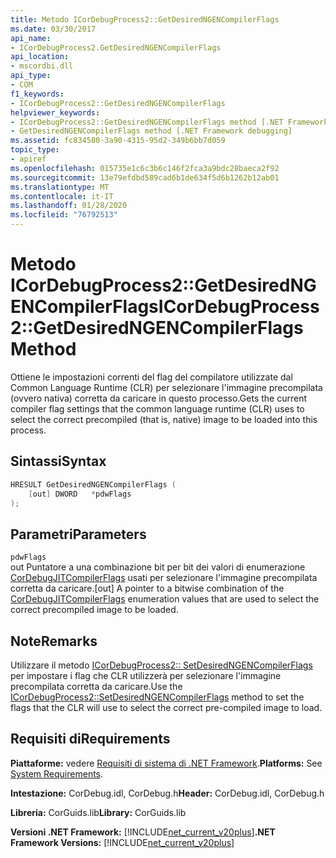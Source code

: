 ```yaml
---
title: Metodo ICorDebugProcess2::GetDesiredNGENCompilerFlags
ms.date: 03/30/2017
api_name:
- ICorDebugProcess2.GetDesiredNGENCompilerFlags
api_location:
- mscordbi.dll
api_type:
- COM
f1_keywords:
- ICorDebugProcess2::GetDesiredNGENCompilerFlags
helpviewer_keywords:
- ICorDebugProcess2::GetDesiredNGENCompilerFlags method [.NET Framework debugging]
- GetDesiredNGENCompilerFlags method [.NET Framework debugging]
ms.assetid: fc834580-3a90-4315-95d2-349b6bb7d059
topic_type:
- apiref
ms.openlocfilehash: 015735e1c6c3b6c146f2fca3a9bdc28baeca2f92
ms.sourcegitcommit: 13e79efdbd589cad6b1de634f5d6b1262b12ab01
ms.translationtype: MT
ms.contentlocale: it-IT
ms.lasthandoff: 01/28/2020
ms.locfileid: "76792513"
---
```

# <a name="icordebugprocess2getdesiredngencompilerflags-method"></a><span data-ttu-id="ab04e-102">Metodo ICorDebugProcess2::GetDesiredNGENCompilerFlags</span><span class="sxs-lookup"><span data-stu-id="ab04e-102">ICorDebugProcess2::GetDesiredNGENCompilerFlags Method</span></span>
<span data-ttu-id="ab04e-103">Ottiene le impostazioni correnti del flag del compilatore utilizzate dal Common Language Runtime (CLR) per selezionare l'immagine precompilata (ovvero nativa) corretta da caricare in questo processo.</span><span class="sxs-lookup"><span data-stu-id="ab04e-103">Gets the current compiler flag settings that the common language runtime (CLR) uses to select the correct precompiled (that is, native) image to be loaded into this process.</span></span>  
  
## <a name="syntax"></a><span data-ttu-id="ab04e-104">Sintassi</span><span class="sxs-lookup"><span data-stu-id="ab04e-104">Syntax</span></span>  
  
```cpp  
HRESULT GetDesiredNGENCompilerFlags (  
    [out] DWORD   *pdwFlags  
);  
```  
  
## <a name="parameters"></a><span data-ttu-id="ab04e-105">Parametri</span><span class="sxs-lookup"><span data-stu-id="ab04e-105">Parameters</span></span>  
 `pdwFlags`  
 <span data-ttu-id="ab04e-106">out Puntatore a una combinazione bit per bit dei valori di enumerazione [CorDebugJITCompilerFlags](cordebugjitcompilerflags-enumeration.md) usati per selezionare l'immagine precompilata corretta da caricare.</span><span class="sxs-lookup"><span data-stu-id="ab04e-106">[out] A pointer to a bitwise combination of the [CorDebugJITCompilerFlags](cordebugjitcompilerflags-enumeration.md) enumeration values that are used to select the correct precompiled image to be loaded.</span></span>  
  
## <a name="remarks"></a><span data-ttu-id="ab04e-107">Note</span><span class="sxs-lookup"><span data-stu-id="ab04e-107">Remarks</span></span>  
 <span data-ttu-id="ab04e-108">Utilizzare il metodo [ICorDebugProcess2:: SetDesiredNGENCompilerFlags](icordebugprocess2-setdesiredngencompilerflags-method.md) per impostare i flag che CLR utilizzerà per selezionare l'immagine precompilata corretta da caricare.</span><span class="sxs-lookup"><span data-stu-id="ab04e-108">Use the [ICorDebugProcess2::SetDesiredNGENCompilerFlags](icordebugprocess2-setdesiredngencompilerflags-method.md) method to set the flags that the CLR will use to select the correct pre-compiled image to load.</span></span>  
  
## <a name="requirements"></a><span data-ttu-id="ab04e-109">Requisiti di</span><span class="sxs-lookup"><span data-stu-id="ab04e-109">Requirements</span></span>  
 <span data-ttu-id="ab04e-110">**Piattaforme:** vedere [Requisiti di sistema di .NET Framework](../../../../docs/framework/get-started/system-requirements.md).</span><span class="sxs-lookup"><span data-stu-id="ab04e-110">**Platforms:** See [System Requirements](../../../../docs/framework/get-started/system-requirements.md).</span></span>  
  
 <span data-ttu-id="ab04e-111">**Intestazione:** CorDebug.idl, CorDebug.h</span><span class="sxs-lookup"><span data-stu-id="ab04e-111">**Header:** CorDebug.idl, CorDebug.h</span></span>  
  
 <span data-ttu-id="ab04e-112">**Libreria:** CorGuids.lib</span><span class="sxs-lookup"><span data-stu-id="ab04e-112">**Library:** CorGuids.lib</span></span>  
  
 <span data-ttu-id="ab04e-113">**Versioni .NET Framework:** [!INCLUDE[net_current_v20plus](../../../../includes/net-current-v20plus-md.md)]</span><span class="sxs-lookup"><span data-stu-id="ab04e-113">**.NET Framework Versions:** [!INCLUDE[net_current_v20plus](../../../../includes/net-current-v20plus-md.md)]</span></span>
